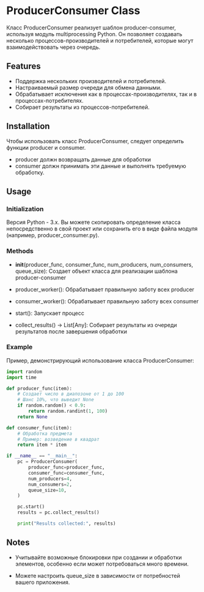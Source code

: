 # ProducerConsumer Class

Класс ProducerConsumer реализует шаблон producer-consumer, используя модуль multiprocessing Python.
Он позволяет создавать несколько процессов-производителей и потребителей, которые могут взаимодействовать через очередь.

## Features

- Поддержка нескольких производителей и потребителей.
- Настраиваемый размер очереди для обмена данными.
- Обрабатывает исключения как в процессах-производителях, так и в процессах-потребителях.
- Собирает результаты из процессов-потребителей.

## Installation

Чтобы использовать класс ProducerConsumer, следует определить функции producer и consumer.
- producer должн возвращать данные для обработки
- сonsumer должн принимать эти данные и выполнять требуемую обработку.

## Usage

### Initialization

Версия Python - 3.x. 
Вы можете скопировать определение класса непосредственно в свой проект или сохранить его в виде файла модуля (например, producer_consumer.py).

### Methods

- __init__(producer_func, consumer_func, num_producers, num_consumers, queue_size): Создает объект класса для реализации шаблона producer-consumer

- producer_worker(): Обрабатывает правильную заботу всех producer

- consumer_worker(): Обрабатывает правильную заботу всех consumer

- start(): Запускает процесс 

- collect_results() -> List[Any]: Собирает результаты из очереди результатов после завершения обработки

### Example

Пример, демонстрирующий использование класса ProducerConsumer:

```python
import random
import time

def producer_func(item):
    # Создает число в диапозоне от 1 до 100
    # Шанс 10%, что выведит None
    if random.random() < 0.9:
        return random.randint(1, 100)
    return None

def consumer_func(item):
    # Обработка предмета
    # Пример: возведение в квадрат
    return item * item

if __name__ == "__main__":
    pc = ProducerConsumer(
        producer_func=producer_func,
        consumer_func=consumer_func,
        num_producers=4,
        num_consumers=2,
        queue_size=10,
    )

    pc.start()
    results = pc.collect_results()

    print("Results collected:", results)

```

## Notes

- Учитывайте возможные блокировки при создании и обработки элементов, особенно если может потребоваться много времени.

- Можете настроить queue_size в зависимости от потребностей вашего приложения.
